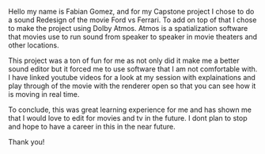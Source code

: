 Hello my name is Fabian Gomez, and for my Capstone project I chose to do a sound Redesign of the movie Ford vs Ferrari. To add on top of that I chose to make the project using Dolby Atmos. 
Atmos is a spatialization software that movies use to run sound from speaker to speaker in movie theaters and other locations. 

This project was a ton of fun for me as not only did it make me a better sound editor but it forced me to use software that I am not comfortable with. I have linked youtube videos for a look at my session with explainations and play through of the movie with the renderer open so that you can see how it is moving in real time.  

To conclude, this was great learning experience for me and has shown me that I would love to edit for movies and tv in the future. I dont plan to stop and hope to have a career in this in the near future. 

Thank you!

